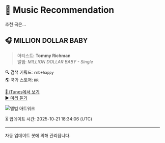 
# 🎵 Music Recommendation

추천 곡은...

## 🎧 MILLION DOLLAR BABY  
> 아티스트: **Tommy Richman**  
> 앨범: _MILLION DOLLAR BABY - Single_  

🔍 검색 키워드: `rnb+happy`  
🌎 국가 스토어: `KR`

[🔗 iTunes에서 보기](https://music.apple.com/kr/album/million-dollar-baby/1749616853?i=1749616863&uo=4)  
[▶️ 미리 듣기](https://audio-ssl.itunes.apple.com/itunes-assets/AudioPreview211/v4/b6/12/61/b612611b-123e-4505-f52a-344b1679f0a0/mzaf_6031456537975295139.plus.aac.p.m4a)

![앨범 아트워크](https://is1-ssl.mzstatic.com/image/thumb/Music221/v4/5c/e7/39/5ce73933-8f42-1095-e84b-0caec311f54b/24CRGIM43010.rgb.jpg/100x100bb.jpg)

⏳ 업데이트 시간: 2025-10-21 18:34:06 (UTC)

---
자동 업데이트 봇에 의해 관리됩니다.
